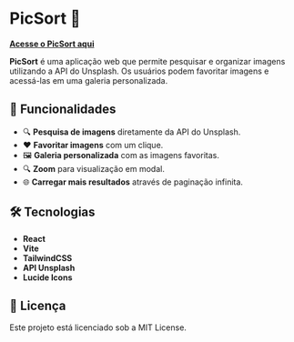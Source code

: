 # PicSort 📸

[**Acesse o PicSort aqui**](https://pic-sort.vercel.app)  

**PicSort** é uma aplicação web que permite pesquisar e organizar imagens utilizando a API do Unsplash. Os usuários podem favoritar imagens e acessá-las em uma galeria personalizada.  

## 🚀 Funcionalidades
- 🔍 **Pesquisa de imagens** diretamente da API do Unsplash.
- ❤️ **Favoritar imagens** com um clique.
- 🖼️ **Galeria personalizada** com as imagens favoritas.
- 🔍 **Zoom** para visualização em modal.
- 🌐 **Carregar mais resultados** através de paginação infinita.

## 🛠️ Tecnologias
- **React**  
- **Vite**  
- **TailwindCSS**  
- **API Unsplash**  
- **Lucide Icons**

## 📄 Licença
Este projeto está licenciado sob a MIT License.
